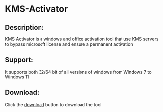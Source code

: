 # KMS-Activator
## Description:
KMS Activator is a windows and office activation tool that use KMS servers to bypass microsoft license and ensure a permanent activation 
## Support:
It supports both 32/64 bit of all versions of windows from Windows 7 to Windows 11
## Download:
Click the <a href="https://github.com/7TEMP/KMS-Activator/blob/main/KMS_Activator.exe">download</a> button to download the tool
